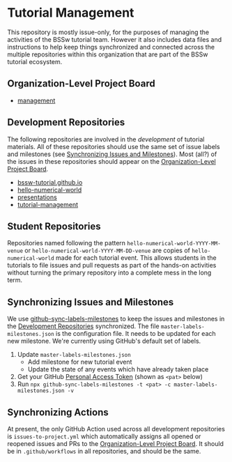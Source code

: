 # Tutorial Management

This repository is mostly issue-only, for the purposes of managing the activities of the BSSw tutorial team.  However it also includes data files and instructions to help keep things synchronized and connected across the multiple repositories within this organization that are part of the BSSw tutorial ecosystem.

## Organization-Level Project Board

* [management](https://github.com/orgs/bssw-tutorial/projects/1)

## Development Repositories

The following repositories are involved in the *development* of tutorial materials.  All of these repositories should use the same set of issue labels and milestones (see [Synchronizing Issues and Milestones](#synchronizing-issues-and-milestones)).  Most (all?) of the issues in these repositories should appear on the [Organization-Level Project Board](#organization-level-project-board).

* [bssw-tutorial.github.io](https://github.com/bssw-tutorial/bssw-tutorial.github.io)
* [hello-numerical-world](https://github.com/bssw-tutorial/hello-numerical-world)
* [presentations](https://github.com/bssw-tutorial/presentations)
* [tutorial-management](https://github.com/bssw-tutorial/tutorial-management)

## Student Repositories

Repositories named following the pattern `hello-numerical-world-YYYY-MM-venue` or `hello-numerical-world-YYYY-MM-DD-venue` are copies of `hello-numerical-world` made for each tutorial event.  This allows students in the tutorials to file issues and pull requests as part of the hands-on activities without turning the primary repository into a complete mess in the long term.

## Synchronizing Issues and Milestones

We use [github-sync-labels-milestones](https://www.npmjs.com/package/github-sync-labels-milestones) to keep the issues and milestones in the [Development Repositories](#development-repositories) synchronized. The file `master-labels-milestones.json` is the configuration file.  It needs to be updated for each new milestone.  We're currently using GitHub's default set of labels.

1. Update `master-labels-milestones.json`
    - Add milestone for new tutorial event
    - Update the state of any events which have already taken place
2. Get your GitHub [Personal Access Token](https://docs.github.com/en/github/authenticating-to-github/keeping-your-account-and-data-secure/creating-a-personal-access-token) (shown as `<pat>` below)
3. Run `npx github-sync-labels-milestones -t <pat> -c master-labels-milestones.json -v`

## Synchronizing Actions

At present, the only GitHub Action used across all development repositories is `issues-to-project.yml` which automatically assigns all opened or reopened issues and PRs to the [Organization-Level Project Board](#organization-level-project-board).  It should be in `.github/workflows` in all repositories, and should be the same.